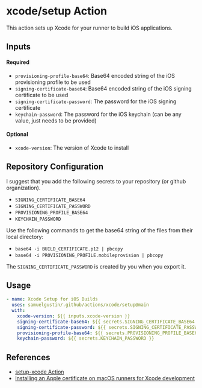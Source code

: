 # xcode/setup Action

This action sets up Xcode for your runner to build iOS applications.

## Inputs

#### Required

- `provisioning-profile-base64`: Base64 encoded string of the iOS provisioning profile to be used
- `signing-certificate-base64`: Base64 encoded string of the iOS signing certificate to be used
- `signing-certificate-password`: The password for the iOS signing certificate
- `keychain-password`: The password for the iOS keychain (can be any value, just needs to be provided)

#### Optional

- `xcode-version`: The version of Xcode to install

## Repository Configuration

I suggest that you add the following secrets to your repository (or github organization).

- `SIGNING_CERTIFICATE_BASE64`
- `SIGNING_CERTIFICATE_PASSWORD`
- `PROVISIONING_PROFILE_BASE64`
- `KEYCHAIN_PASSWORD`

Use the following commands to get the base64 string of the files from their local directory:

- `base64 -i BUILD_CERTIFICATE.p12 | pbcopy`
- `base64 -i PROVISIONING_PROFILE.mobileprovision | pbcopy`

The `SIGNING_CERTIFICATE_PASSWORD` is created by you when you export it.

## Usage

```yaml
- name: Xcode Setup for iOS Builds
  uses: samuelgustin/.github/actions/xcode/setup@main
  with:
    xcode-version: ${{ inputs.xcode-version }}
    signing-certificate-base64: ${{ secrets.SIGNING_CERTIFICATE_BASE64 }}
    signing-certificate-password: ${{ secrets.SIGNING_CERTIFICATE_PASSWORD }}
    provisioning-profile-base64: ${{ secrets.PROVISIONING_PROFILE_BASE64 }}
    keychain-password: ${{ secrets.KEYCHAIN_PASSWORD }}
```

## References

- [setup-xcode Action](https://github.com/maxim-lobanov/setup-xcode)
- [Installing an Apple certificate on macOS runners for Xcode development](https://docs.github.com/en/actions/use-cases-and-examples/deploying/installing-an-apple-certificate-on-macos-runners-for-xcode-development)
